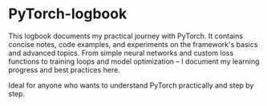 # PyTorch-logbook

This logbook documents my practical journey with PyTorch. It contains concise notes, code examples, and experiments on the framework's basics and advanced topics. From simple neural networks and custom loss functions to training loops and model optimization – I document my learning progress and best practices here.

Ideal for anyone who wants to understand PyTorch practically and step by step.
